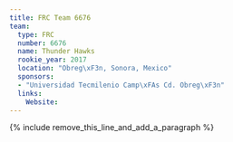```yaml
---
title: FRC Team 6676
team:
  type: FRC
  number: 6676
  name: Thunder Hawks
  rookie_year: 2017
  location: "Obreg\xF3n, Sonora, Mexico"
  sponsors:
  - "Universidad Tecmilenio Camp\xFAs Cd. Obreg\xF3n"
  links:
    Website:
---
```


{% include remove_this_line_and_add_a_paragraph %}